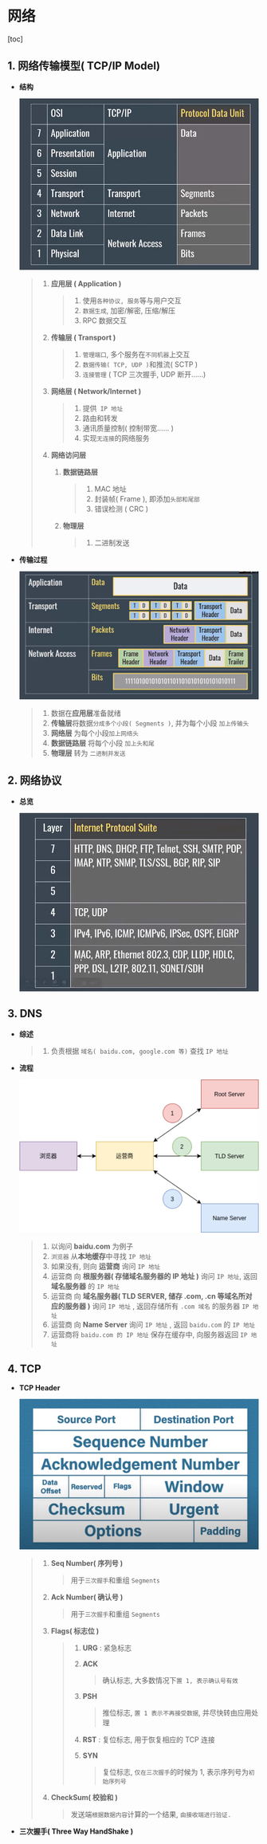 # 网络

[toc]

## 1. 网络传输模型( TCP/IP Model)

+ **结构**

  <img src="%E7%BD%91%E7%BB%9C.assets/Screenshot%20from%202021-04-07%2015-31-03.png" alt="Screenshot from 2021-04-07 15-31-03" style="zoom:150%;" />

  > 1. **应用层 ( Application )**
  >
  >    > 1. 使用`各种协议, 服务`等与用户交互
  >    > 2. `数据生成`, 加密/解密, 压缩/解压
  >    > 3. RPC 数据交互
  >
  > 2. **传输层 ( Transport )**
  >
  >    > 1. `管理端口`, 多个服务在`不同机器`上交互
  >    > 2. `数据传输( TCP, UDP )`和推流( SCTP )
  >    > 3. `连接管理` ( TCP 三次握手, UDP 断开......)
  >
  > 3. **网络层 ( Network/Internet )**
  >
  >    > 1. 提供` IP 地址`
  >    > 2. 路由和转发
  >    > 3. 通讯质量控制( 控制带宽...... )
  >    > 4. 实现`无连接`的网络服务
  >
  > 4. **网络访问层**
  >
  >    1. **数据链路层**
  >
  >       > 1. MAC 地址
  >       > 2. 封装帧( Frame ), 即添加`头部和尾部`
  >       > 3. 错误检测 ( CRC )
  >
  >    2. **物理层**
  >    
  >       > 1. 二进制发送

+ **传输过程**

  <img src="%E7%BD%91%E7%BB%9C.assets/Screenshot%20from%202021-04-07%2015-32-11.png" alt="Screenshot from 2021-04-07 15-32-11" style="zoom: 200%;" />
  
  > 1. 数据在**应用层**准备就绪
  > 2. **传输层**将数据`分成多个小段( Segments )`, 并为每个小段 `加上传输头`
  > 3. **网络层** 为每个小段`加上网络头`
  > 4. **数据链路层** 将每个小段  `加上头和尾`
  > 5. **物理层** 转为 `二进制并发送`

## 2. 网络协议

+ **总览**

  <img src="%E7%BD%91%E7%BB%9C.assets/Screenshot%20from%202021-04-07%2015-31-31.png" alt="Screenshot from 2021-04-07 15-31-31" style="zoom:150%;" />



## 3. DNS

+ **综述**

  > 1. 负责根据 `域名( baidu.com, google.com 等)` 查找 `IP 地址` 

+ **流程**

  <img src="%E7%BD%91%E7%BB%9C.assets/DNS.png" alt="DNS" style="zoom:150%;" />

  > 1. 以询问 **baidu.com** 为例子
  > 2. `浏览器` 从**本地缓存**中寻找  `IP 地址`
  > 3. 如果没有, 则向 **运营商** 询问 `IP 地址`
  > 4. 运营商 向 **根服务器( 存储域名服务器的 IP 地址 )** 询问 `IP 地址`, 返回 **域名服务器** 的 `IP 地址` 
  > 5. 运营商 向 **域名服务器( TLD SERVER, 储存 .com, .cn 等域名所对应的服务器 )** 询问 `IP 地址` , 返回存储所有 `.com 域名` 的服务器 `IP 地址`
  > 6. 运营商 向 **Name Server** 询问 `IP 地址` , 返回 `baidu.com` 的 `IP 地址`
  > 7. 运营商将 `baidu.com 的 IP 地址` 保存在缓存中, 向服务器返回 `IP 地址`

## 4. TCP

+ **TCP Header**

  ![Screenshot from 2021-04-07 23-25-35](%E7%BD%91%E7%BB%9C.assets/Screenshot%20from%202021-04-07%2023-25-35.png)

  > 1. **Seq Number( 序列号 )**
  >
  >    > 用于`三次握手`和重组 `Segments`
  >
  > 2. **Ack Number( 确认号 )**
  >
  >    > 用于`三次握手`和重组 `Segments`
  >
  > 3. **Flags( 标志位 )**
  >
  >    > 1. **URG** : 紧急标志
  >    >
  >    > 2. **ACK**
  >    >
  >    >    > 确认标志, 大多数情况下`置 1, 表示确认号有效`
  >    >
  >    > 3. **PSH**
  >    >
  >    >    > 推位标志, `置 1 表示不再接受数据`, 并尽快转由应用处理
  >    >
  >    > 4. **RST** : 复位标志, 用于恢复相应的 TCP 连接
  >    >
  >    > 5. **SYN**
  >    >
  >    >    > 复位标志, `仅在三次握手`的时候为 1, 表示序列号为`初始序列号`
  >
  > 4. **CheckSum( 校验和 )**
  >
  >    > 发送端`根据数据内容`计算的一个结果, `由接收端进行验证.`

+ **三次握手( Three Way HandShake )**

  